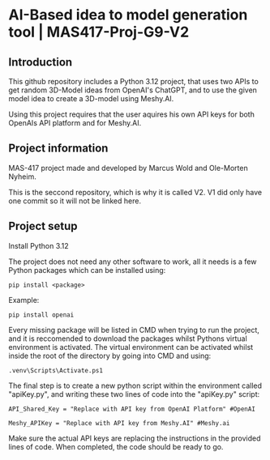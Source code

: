 # AI-Based idea to model generation tool | MAS417-Proj-G9-V2
## Introduction
This github repository includes a Python 3.12 project, that uses two APIs to get random 3D-Model ideas from OpenAI's ChatGPT, and to use the given model idea to create a 3D-model using Meshy.AI.

Using this project requires that the user aquires his own API keys for both OpenAIs API platform and for Meshy.AI.

## Project information
MAS-417 project made and developed by Marcus Wold and Ole-Morten Nyheim.

This is the seccond repository, which is why it is called V2. V1 did only have one commit so it will not be linked here.

## Project setup
Install Python 3.12

The project does not need any other software to work, all it needs is a few Python packages which can be installed using:

`pip install <package>`

Example:

`pip install openai`

Every missing package will be listed in CMD when trying to run the project, and it is reccomended to download the packages whilst Pythons virtual environment is activated. The virtual environment can be activated whilst inside the root of the directory by going into CMD and using:

`.venv\Scripts\Activate.ps1`

The final step is to create a new python script within the environment called "apiKey.py", and writing these two lines of code into the "apiKey.py" script:

`API_Shared_Key = "Replace with API key from OpenAI Platform" #OpenAI`

`Meshy_APIKey = "Replace with API key from Meshy.AI" #Meshy.ai`

Make sure the actual API keys are replacing the instructions in the provided lines of code. When completed, the code should be ready to go.




